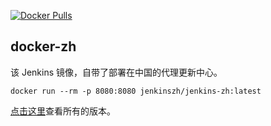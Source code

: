 [![Docker Pulls](https://img.shields.io/docker/pulls/jenkinszh/jenkins-zh.svg)](https://hub.docker.com/r/jenkinszh/jenkins-zh/tags)

## docker-zh

该 Jenkins 镜像，自带了部署在中国的代理更新中心。

`docker run --rm -p 8080:8080 jenkinszh/jenkins-zh:latest`

[点击这里](https://github.com/jenkins-zh/docker-zh/packages/134536/versions)查看所有的版本。
